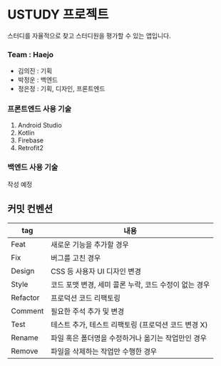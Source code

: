 # USTUDY 프로젝트
스터디를 자율적으로 찾고 스터디원을 평가할 수 있는 앱입니다. 


### Team : Haejo
+ 김의진 : 기획
+ 박정운 : 백엔드
+ 정은정 : 기획, 디자인, 프론트엔드

### 프론트엔드 사용 기술
1. Android Studio
2. Kotlin
3. Firebase
4. Retrofit2

### 백엔드 사용 기술
작성 예정



## 커밋 컨벤션

|tag|내용|
|------|---|
|Feat|새로운 기능을 추가할 경우|
|Fix|버그를 고친 경우|
|Design|CSS 등 사용자 UI 디자인 변경|
|Style|코드 포맷 변경, 세미 콜론 누락, 코드 수정이 없는 경우|
|Refactor|프로덕션 코드 리팩토링|
|Comment|필요한 주석 추가 및 변경|
|Test|테스트 추가, 테스트 리팩토링 (프로덕션 코드 변경 X)|
|Rename|파일 혹은 폴더명을 수정하거나 옮기는 작업만인 경우|
|Remove|파일을 삭제하는 작업만 수행한 경우|


